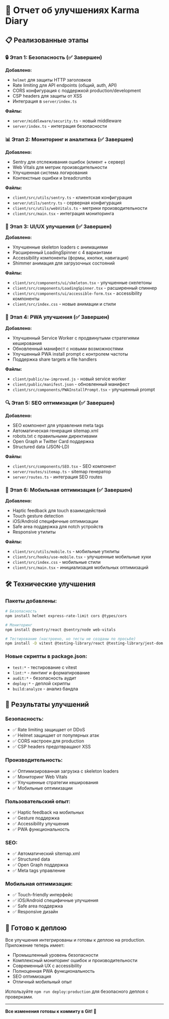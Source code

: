 # 🚀 Отчет об улучшениях Karma Diary

## 📋 Реализованные этапы

### 🔒 Этап 1: Безопасность (✅ Завершен)

**Добавлено:**
- `helmet` для защиты HTTP заголовков
- Rate limiting для API endpoints (общий, auth, API)
- CORS конфигурация с поддержкой production/development
- CSP headers для защиты от XSS
- Интеграция в `server/index.ts`

**Файлы:**
- `server/middleware/security.ts` - новый middleware
- `server/index.ts` - интеграция безопасности

### 📊 Этап 2: Мониторинг и аналитика (✅ Завершен)

**Добавлено:**
- Sentry для отслеживания ошибок (клиент + сервер)
- Web Vitals для метрик производительности
- Улучшенная система логирования
- Контекстные ошибки и breadcrumbs

**Файлы:**
- `client/src/utils/sentry.ts` - клиентская конфигурация
- `server/utils/sentry.ts` - серверная конфигурация  
- `client/src/utils/webVitals.ts` - метрики производительности
- `client/src/main.tsx` - интеграция мониторинга

### 🎨 Этап 3: UI/UX улучшения (✅ Завершен)

**Добавлено:**
- Улучшенные skeleton loaders с анимациями
- Расширенный LoadingSpinner с 4 вариантами
- Accessibility компоненты (формы, кнопки, навигация)
- Shimmer анимация для загрузочных состояний

**Файлы:**
- `client/src/components/ui/skeleton.tsx` - улучшенные скелетоны
- `client/src/components/LoadingSpinner.tsx` - расширенный спиннер
- `client/src/components/ui/accessible-form.tsx` - accessibility компоненты
- `client/src/index.css` - новые анимации и стили

### 📱 Этап 4: PWA улучшения (✅ Завершен)

**Добавлено:**
- Улучшенный Service Worker с продвинутыми стратегиями кеширования
- Обновленный манифест с новыми возможностями
- Улучшенный PWA install prompt с контролем частоты
- Поддержка share targets и file handlers

**Файлы:**
- `client/public/sw-improved.js` - новый service worker
- `client/public/manifest.json` - обновленный манифест
- `client/src/components/PWAInstallPrompt.tsx` - улучшенный prompt

### 🔍 Этап 5: SEO оптимизация (✅ Завершен)

**Добавлено:**
- SEO компонент для управления meta tags
- Автоматическая генерация sitemap.xml
- robots.txt с правильными директивами
- Open Graph и Twitter Card поддержка
- Structured data (JSON-LD)

**Файлы:**
- `client/src/components/SEO.tsx` - SEO компонент
- `server/routes/sitemap.ts` - sitemap генератор
- `server/routes.ts` - интеграция SEO routes

### 📱 Этап 6: Мобильная оптимизация (✅ Завершен)

**Добавлено:**
- Haptic feedback для touch взаимодействий
- Touch gesture detection
- iOS/Android специфичные оптимизации
- Safe area поддержка для notch устройств
- Responsive утилиты

**Файлы:**
- `client/src/utils/mobile.ts` - мобильные утилиты
- `client/src/hooks/use-mobile.tsx` - улучшенные мобильные хуки
- `client/src/index.css` - мобильные стили
- `client/src/main.tsx` - инициализация мобильных оптимизаций

## 🛠 Технические улучшения

### Пакеты добавлены:
```bash
# Безопасность
npm install helmet express-rate-limit cors @types/cors

# Мониторинг
npm install @sentry/react @sentry/node web-vitals

# Тестирование (настроено, но тесты не созданы по просьбе)
npm install -D vitest @testing-library/react @testing-library/jest-dom jsdom
```

### Новые скрипты в package.json:
- `test:*` - тестирование с vitest
- `lint:*` - линтинг и форматирование
- `audit:*` - безопасность аудит
- `deploy:*` - деплой скрипты
- `build:analyze` - анализ бандла

## 🎯 Результаты улучшений

### Безопасность:
- ✅ Rate limiting защищает от DDoS
- ✅ Helmet защищает от популярных атак
- ✅ CORS настроен для production
- ✅ CSP headers предотвращают XSS

### Производительность:
- ✅ Оптимизированная загрузка с skeleton loaders
- ✅ Мониторинг Web Vitals
- ✅ Улучшенные стратегии кеширования
- ✅ Мобильные оптимизации

### Пользовательский опыт:
- ✅ Haptic feedback на мобильных
- ✅ Gesture поддержка
- ✅ Accessibility улучшения
- ✅ PWA функциональность

### SEO:
- ✅ Автоматический sitemap.xml
- ✅ Structured data
- ✅ Open Graph поддержка
- ✅ Meta tags управление

### Мобильная оптимизация:
- ✅ Touch-friendly интерфейс
- ✅ iOS/Android специфичные улучшения
- ✅ Safe area поддержка
- ✅ Responsive дизайн

## 🚀 Готово к деплою

Все улучшения интегрированы и готовы к деплою на production. Приложение теперь имеет:

- Промышленный уровень безопасности
- Комплексный мониторинг ошибок и производительности
- Современный UX с accessibility
- Полноценная PWA функциональность
- SEO оптимизация
- Отличный мобильный опыт

Используйте `npm run deploy:production` для безопасного деплоя с проверками.

---
**Все изменения готовы к коммиту в Git! 🎉** 